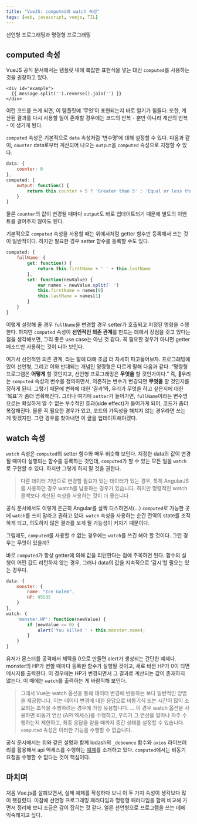 ```yaml
---
title: "VueJS: computed와 watch 속성"
tags: [web, javascript, vuejs, TIL]
---
```

  
선언형 프로그래밍과 명령형 프로그래밍

<!--more-->

## computed 속성
VueJS 공식 문서에서는 템플릿 내에 복잡한 표현식을 넣는 대신 `computed`를 사용하는 것을 권장하고 있다.

```
<div id="example">
  {{ message.split('').reverse().join('') }}
</div>
```

이런 코드를 쓰게 되면, 이 템플릿에 ‘무엇’이 표현되는지 바로 알기가 힘들다. 또한, 계산된 결과를 다시 사용할 일이 존재할 경우에는 코드의 반복 - 뿐만 아니라 계산의 반복 - 이 생기게 된다.

`computed` 속성은 기본적으로 `data` 속성처럼 ‘변수명’에 대해 설정할 수 있다. 다음과 같이, `counter` data로부터 계산되어 나오는 `output`을 `computed` 속성으로 지정할 수 있다.

```javascript
data: {
	counter: 0
},
computed: {
	output: function() {
		return this.counter > 5 ? 'Greater than 5' : 'Equal or less than 5'
	}
}
```

물론 `counter`의 값이 변경될 때마다 `output`도 바로 업데이트되기 때문에 별도의 이벤트를 걸어주지 않아도 된다.

기본적으로 `computed` 속성을 사용할 때는 위에서처럼 getter 함수만 등록해서 쓰는 것이 일반적이다. 하지만 필요한 경우 setter 함수를 등록할 수도 있다.

```javascript
computed: {
	fullName: {
		get: function() {
			return this.firstName + ' ' + this.lastName
		},
		set: function(newValue) {
			var names = newValue.split(' ')
			this.firstName = names[0]
			this.lastName = names[1]
		}
	}
}
``` 

이렇게 설정해 줄 경우 `fullName`을 변경할 경우 setter가 호출되고 지정된 명령을 수행한다. 하지만 `computed` 속성이 **선언적인 의존 관계**를 만드는 데에서 장점을 갖고 있다는 점을 생각해보면, 그리 좋은 use case는 아닌 것 같다. 꼭 필요한 경우가 아니면 getter 메소드만 사용하는 것이 나아 보인다.

여기서 선언적인 의존 관계, 라는 말에 대해 조금 더 자세히 파고들어보자. 
프로그래밍에 있어 선언형, 그리고 이와 반대되는 개념인 명령형은 다르게 말해 다음과 같다. “명령형 프로그램은 **어떻게** 할 것인지고, 선언형 프로그래밍은 **무엇을** 할 것인가이다.” 
즉, 우리는 `computed` 속성의 변수를 정의하면서, 의존하는 변수가 변경되면 **무엇을** 할 것인지를 정하게 된다. 그렇기 때문에 변화에 대한 ’결과’와, 우리가 무엇을 하고 싶은지에 대한 ‘목표’가 좀더 명확해진다. 그러나 여기에 `setter`가 들어가면, `fullName`이라는 변수명으로는 확실하게 알 수 없는 부수적인 효과(side effect)가 들어가게 되어, 코드가 좀더 복잡해진다. 물론 꼭 필요한 경우가 있고, 코드의 가독성을 해치지 않는 경우라면 쓰는 게 맞겠지만. 그런 경우를 찾아내면 이 글을 업데이트해야겠다. 

## watch 속성
`watch` 속성은 `computed`의 setter 함수와 매우 비슷해 보인다. 지정한 data의 값이 변경될 때마다 실행되는 함수를 등록하는 것인데, `computed`가 할 수 있는 모든 일을 `watch`로 구현할 수 있다. 하지만 그렇게 하지 말 것을 권한다.

> 다른 데이터 기반으로 변경할 필요가 있는 데이터가 있는 경우, 특히 AngularJS를 사용하던 경우 watch를 남용하는 경우가 있습니다. 하지만 명령적인 watch 콜백보다 계산된 속성을 사용하는 것이 더 좋습니다.  

공식 문서에서도 이렇게 은근히 Angular를 살짝 디스하면서(…) `computed`로 가능한 곳에 `watch`를 쓰지 말라고 권하고 있다. `watch` 속성을 사용하는 순간 전역의 state를 조작하게 되고, 의도하지 않은 결과를 보게 될 가능성이 커지기 때문이다.

그럼에도, `computed`를 사용할 수 없는 경우에는 `watch`를 쓰긴 해야 할 것이다. 그런 경우는 무엇이 있을까?

바로 `computed`가 항상 getter에 의해 값을 리턴한다는 점에 주목하면 된다. 함수의 실행이 어떤 값도 리턴하지 않는 경우, 그러나 data의 값을 지속적으로 ‘감시’할 필요는 있는 경우다.

```javascript
data: {
	monster: {
		name: "Ice Golem",
		HP: 95535
	}
},
watch: {
	'monster.HP': function(newValue) {
		if (newValue >= 0) {
			alert('You killed ' + this.monster.name);
		}
	}
}
```

유저가 몬스터를 공격해서 체력을 0으로 만들면 alert가 생성되는 간단한 예제다. monster의 HP가 변할 때마다 등록한 함수가 실행될 것이고, 새로 바뀐 HP가 0이 되면 메시지를 출력한다. 이 경우에는 HP가 변경되면서 그 결과로 계산되는 값이 존재하지 않는다. 이 때에는 `watch`를 출력하는 게 바람직해 보인다. 

> 그래서 Vue는 watch 옵션을 통해 데이터 변경에 반응하는 보다 일반적인 방법을 제공합니다. 이는 데이터 변경에 대한 응답으로 비동기식 또는 시간이 많이 소요되는 조작을 수행하려는 경우에 가장 유용합니다. ... 이 경우 watch 옵션을 사용하면 비동기 연산 (API 엑세스)를 수행하고, 우리가 그 연산을 얼마나 자주 수행하는지 제한하고, 최종 응답을 얻을 때까지 중간 상태를 설정할 수 있습니다. `computed` 속성은 이러한 기능을 수행할 수 없습니다.

공식 문서에서는 위와 같은 설명과 함께 lodash의 `_debounce` 함수와 `axios` 라이브러리를 활용해서 api 액세스를 수행하는 [예제](https://kr.vuejs.org/v2/guide/computed.html#watch-%EC%86%8D%EC%84%B1)를 소개하고 있다. `computed`에서는 비동기 요청을 수행할 수 없다는 것이 핵심이다.

## 마치며

처음 Vue.js를 살펴보면서, 실제 예제를 작성하다 보니 이 두 가지 속성이 생각보다 많이 헷갈렸다. 이참에 선언형 프로그래밍 패러다임과 명령형 패러다임을 함께 비교해 가면서 정리해 보니 조금은 감이 잡히는 것 같다. 얼른 선언형으로 프로그램을 쓰는 데에 익숙해지고 싶다.